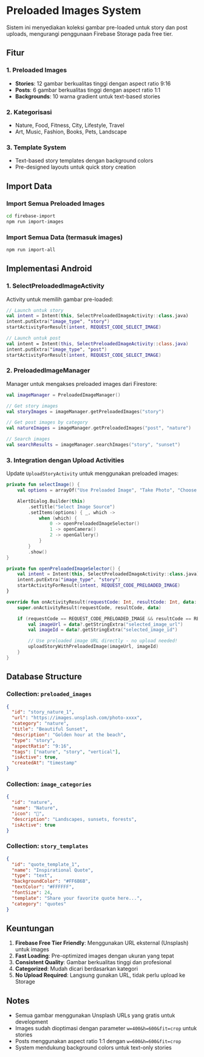# Preloaded Images System

Sistem ini menyediakan koleksi gambar pre-loaded untuk story dan post uploads, mengurangi penggunaan Firebase Storage pada free tier.

## Fitur

### 1. Preloaded Images

- **Stories**: 12 gambar berkualitas tinggi dengan aspect ratio 9:16
- **Posts**: 6 gambar berkualitas tinggi dengan aspect ratio 1:1
- **Backgrounds**: 10 warna gradient untuk text-based stories

### 2. Kategorisasi

- Nature, Food, Fitness, City, Lifestyle, Travel
- Art, Music, Fashion, Books, Pets, Landscape

### 3. Template System

- Text-based story templates dengan background colors
- Pre-designed layouts untuk quick story creation

## Import Data

### Import Semua Preloaded Images

```bash
cd firebase-import
npm run import-images
```

### Import Semua Data (termasuk images)

```bash
npm run import-all
```

## Implementasi Android

### 1. SelectPreloadedImageActivity

Activity untuk memilih gambar pre-loaded:

```kotlin
// Launch untuk story
val intent = Intent(this, SelectPreloadedImageActivity::class.java)
intent.putExtra("image_type", "story")
startActivityForResult(intent, REQUEST_CODE_SELECT_IMAGE)

// Launch untuk post
val intent = Intent(this, SelectPreloadedImageActivity::class.java)
intent.putExtra("image_type", "post")
startActivityForResult(intent, REQUEST_CODE_SELECT_IMAGE)
```

### 2. PreloadedImageManager

Manager untuk mengakses preloaded images dari Firestore:

```kotlin
val imageManager = PreloadedImageManager()

// Get story images
val storyImages = imageManager.getPreloadedImages("story")

// Get post images by category
val natureImages = imageManager.getPreloadedImages("post", "nature")

// Search images
val searchResults = imageManager.searchImages("story", "sunset")
```

### 3. Integration dengan Upload Activities

Update `UploadStoryActivity` untuk menggunakan preloaded images:

```kotlin
private fun selectImage() {
    val options = arrayOf("Use Preloaded Image", "Take Photo", "Choose from Gallery")

    AlertDialog.Builder(this)
        .setTitle("Select Image Source")
        .setItems(options) { _, which ->
            when (which) {
                0 -> openPreloadedImageSelector()
                1 -> openCamera()
                2 -> openGallery()
            }
        }
        .show()
}

private fun openPreloadedImageSelector() {
    val intent = Intent(this, SelectPreloadedImageActivity::class.java)
    intent.putExtra("image_type", "story")
    startActivityForResult(intent, REQUEST_CODE_PRELOADED_IMAGE)
}

override fun onActivityResult(requestCode: Int, resultCode: Int, data: Intent?) {
    super.onActivityResult(requestCode, resultCode, data)

    if (requestCode == REQUEST_CODE_PRELOADED_IMAGE && resultCode == RESULT_OK) {
        val imageUrl = data?.getStringExtra("selected_image_url")
        val imageId = data?.getStringExtra("selected_image_id")

        // Use preloaded image URL directly - no upload needed!
        uploadStoryWithPreloadedImage(imageUrl, imageId)
    }
}
```

## Database Structure

### Collection: `preloaded_images`

```json
{
  "id": "story_nature_1",
  "url": "https://images.unsplash.com/photo-xxxx",
  "category": "nature",
  "title": "Beautiful Sunset",
  "description": "Golden hour at the beach",
  "type": "story",
  "aspectRatio": "9:16",
  "tags": ["nature", "story", "vertical"],
  "isActive": true,
  "createdAt": "timestamp"
}
```

### Collection: `image_categories`

```json
{
  "id": "nature",
  "name": "Nature",
  "icon": "🌿",
  "description": "Landscapes, sunsets, forests",
  "isActive": true
}
```

### Collection: `story_templates`

```json
{
  "id": "quote_template_1",
  "name": "Inspirational Quote",
  "type": "text",
  "backgroundColor": "#FF6B6B",
  "textColor": "#FFFFFF",
  "fontSize": 24,
  "template": "Share your favorite quote here...",
  "category": "quotes"
}
```

## Keuntungan

1. **Firebase Free Tier Friendly**: Menggunakan URL eksternal (Unsplash) untuk images
2. **Fast Loading**: Pre-optimized images dengan ukuran yang tepat
3. **Consistent Quality**: Gambar berkualitas tinggi dan profesional
4. **Categorized**: Mudah dicari berdasarkan kategori
5. **No Upload Required**: Langsung gunakan URL, tidak perlu upload ke Storage

## Notes

- Semua gambar menggunakan Unsplash URLs yang gratis untuk development
- Images sudah dioptimasi dengan parameter `w=400&h=600&fit=crop` untuk stories
- Posts menggunakan aspect ratio 1:1 dengan `w=600&h=600&fit=crop`
- System mendukung background colors untuk text-only stories
